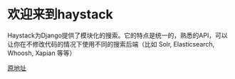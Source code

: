 # 欢迎来到haystack 

Haystack为Django提供了模块化的搜索。它的特点是统一的，熟悉的API，可以让你在不修改代码的情况下使用不同的搜索后端（比如 Solr, Elasticsearch, Whoosh, Xapian 等等）

[原地址](http://django-haystack.readthedocs.org/en/v2.4.1/index.html)
